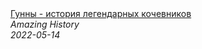 <!--2024-01-04 01:37:28-->
<div class="yb">
  <a class="nodecor" href="/posts.html?istoriya/gunny_-_istoriya_legendarnyh_kochevnikov">
    <img class="preview" data-videoid="f3sL8Jvu3VM" src="https://i.ytimg.com/vi/f3sL8Jvu3VM/hqdefault.jpg" align="middle" alt="">
  </a>
  <div class="inlbl text">
    <a class="nodecor" href="/posts.html?istoriya/gunny_-_istoriya_legendarnyh_kochevnikov">Гунны - история легендарных кочевников</a><br>
    <i class="smaller2">Amazing History</i><br>
    <i class="smaller3">2022-05-14</i>
  </div>
</div>
